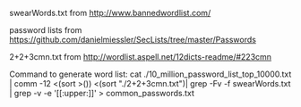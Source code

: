 
swearWords.txt from http://www.bannedwordlist.com/

password lists from https://github.com/danielmiessler/SecLists/tree/master/Passwords

2+2+3cmn.txt from http://wordlist.aspell.net/12dicts-readme/#223cmn

Command to generate word list:
cat ./10_million_password_list_top_10000.txt | comm -12 <(sort >()) <(sort "./2+2+3cmn.txt")| 
grep -Fv -f swearWords.txt | grep -v -e '[[:upper:]]' > common_passwords.txt